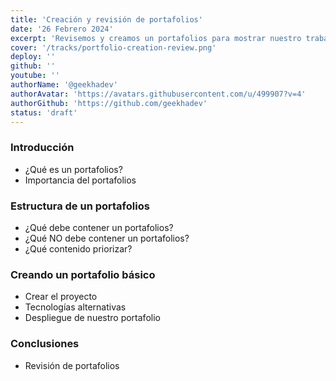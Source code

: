```yaml
---
title: 'Creación y revisión de portafolios'
date: '26 Febrero 2024'
excerpt: 'Revisemos y creamos un portafolios para mostrar nuestro trabajo y habilidades ...'
cover: '/tracks/portfolio-creation-review.png'
deploy: ''
github: ''
youtube: ''
authorName: '@geekhadev'
authorAvatar: 'https://avatars.githubusercontent.com/u/499907?v=4'
authorGithub: 'https://github.com/geekhadev'
status: 'draft'
---
```


### Introducción
- ¿Qué es un portafolios?
- Importancia del portafolios

### Estructura de un portafolios
- ¿Qué debe contener un portafolios?
- ¿Qué NO debe contener un portafolios?
- ¿Qué contenido priorizar?

### Creando un portafolio básico
- Crear el proyecto
- Tecnologías alternativas
- Despliegue de nuestro portafolio

### Conclusiones
- Revisión de portafolios
